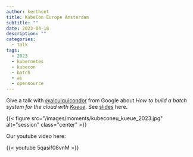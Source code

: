 ```yaml
---
author: kerthcet
title: KubeCon Europe Amsterdam
subtitle: ""
date: 2023-04-18
description: ""
categories:
  - Talk
tags:
  - 2023
  - kubernetes
  - kubecon
  - batch
  - ai
  - opensource
---
```


Give a talk with [@alculquicondor](https://github.com/alculquicondor) from Google about _How to build a batch system for the cloud with [Kueue](https://github.com/kubernetes-sigs/kueue)_. See [slides](https://github.com/kerthcet/Slides/blob/main/year2023/kubecon-eu/kueue-deepdive.pdf) here.

{{< figure src="/images/moments/kubeconeu_kueue_2023.jpg" alt="session" class="center" >}}

Our youtube video here:

{{< youtube 5qasif08vnM >}}
